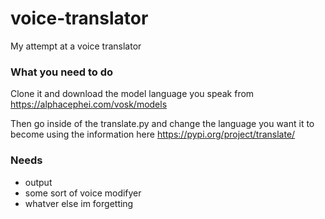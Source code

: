 # voice-translator
My attempt at a voice translator

### What you need to do
Clone it and download the model language you speak from
https://alphacephei.com/vosk/models

Then go inside of the translate.py and change the language you want it to become using the information here
https://pypi.org/project/translate/


### Needs
- output
- some sort of voice modifyer
- whatver else im forgetting
